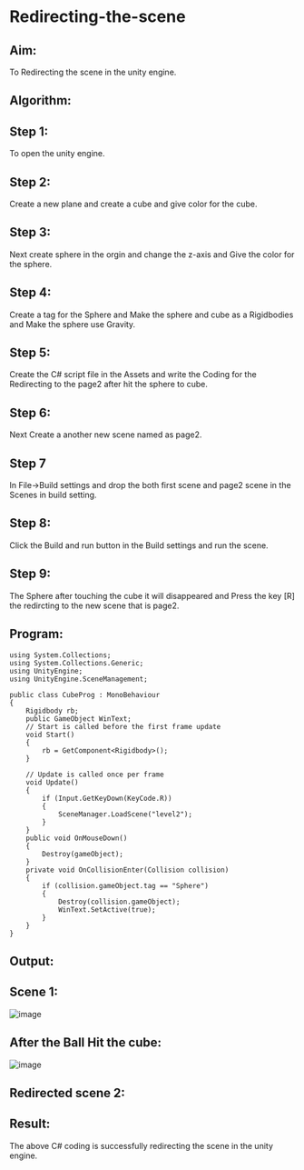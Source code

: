 # Redirecting-the-scene

## Aim:
To Redirecting the scene in the unity engine.

## Algorithm:
## Step 1:
To open the unity engine.

## Step 2:
Create a new plane and create a cube and give color for the cube.

## Step 3:
Next create sphere in the orgin and change the z-axis and Give the color for the sphere.

## Step 4:
Create a tag for the Sphere and Make the sphere and cube as a Rigidbodies and Make the sphere use Gravity.

## Step 5:
Create the C# script file in the Assets and write the Coding for the Redirecting to the page2 after hit the sphere to cube.

## Step 6:
Next Create a another new scene named as page2.

## Step 7
In File->Build settings and drop the both first scene and page2 scene in the Scenes in build setting.

## Step 8:
Click the Build and run button in the Build settings and run the scene.

## Step 9:
The Sphere after touching the cube it will disappeared and Press the key [R] the redircting to the new scene that is page2.

## Program:
```
using System.Collections;
using System.Collections.Generic;
using UnityEngine;
using UnityEngine.SceneManagement;

public class CubeProg : MonoBehaviour
{
    Rigidbody rb;
    public GameObject WinText;
    // Start is called before the first frame update
    void Start()
    {
        rb = GetComponent<Rigidbody>();
    }

    // Update is called once per frame
    void Update()
    {
        if (Input.GetKeyDown(KeyCode.R))
        {
            SceneManager.LoadScene("level2");
        }
    }
    public void OnMouseDown()
    {
        Destroy(gameObject);
    }
    private void OnCollisionEnter(Collision collision)
    {
        if (collision.gameObject.tag == "Sphere") 
        {
            Destroy(collision.gameObject);
            WinText.SetActive(true);
        }
    }
}

```

## Output:
## Scene 1:
![image](https://github.com/Rakshithadevi/Redirecting-the-scene/assets/94165326/44a16bab-ad0c-4e72-a290-2015c2938da4)
## After the Ball Hit the cube:
![image](https://github.com/Rakshithadevi/Redirecting-the-scene/assets/94165326/62ff4b09-6440-49c0-8b41-0f024b7efc06)
## Redirected scene 2:


## Result:
The above C# coding is successfully redirecting the scene in the unity engine.
